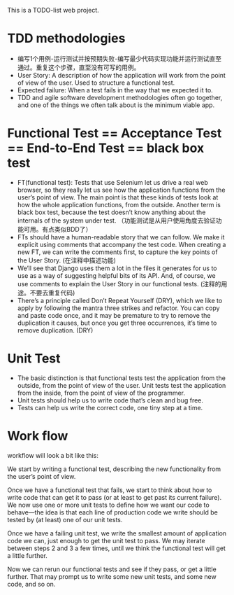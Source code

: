 This is a TODO-list web project.

# TDD methodologies
- 编写1个用例-运行测试并按预期失败-编写最少代码实现功能并运行测试直至通过。重复这个步骤，直至没有可写的用例。
- User Story: A description of how the application will work from the point of view of the user. Used to structure a functional test.
- Expected failure: When a test fails in the way that we expected it to.
- TDD and agile software development methodologies often go together, and one of the things we often talk about is the minimum viable app.


# Functional Test == Acceptance Test == End-to-End Test == black box test
- FT(functional test): Tests that use Selenium let us drive a real web browser, so they really let us see how the application functions from the user’s point of view. The main point is that these kinds of tests look at how the whole application functions, from the outside. Another term is black box test, because the test doesn’t know anything about the internals of the system under test. （功能测试是从用户使用角度去验证功能可用。有点类似BDD了）
- FTs should have a human-readable story that we can follow. We make it explicit using comments that accompany the test code. When creating a new FT, we can write the comments first, to capture the key points of the User Story. (在注释中描述功能)
- We’ll see that Django uses them a lot in the files it generates for us to use as a way of suggesting helpful bits of its API. And, of course, we use comments to explain the User Story in our functional tests. (注释的用途。不要去重复代码)
- There’s a principle called Don’t Repeat Yourself (DRY), which we like to apply by following the mantra three strikes and refactor. You can copy and paste code once, and it may be premature to try to remove the duplication it causes, but once you get three occurrences, it’s time to remove duplication.  (DRY)

# Unit Test
- The basic distinction is that functional tests test the application from the outside, from the point of view of the user. Unit tests test the application from the inside, from the point of view of the programmer.
- Unit tests should help us to write code that’s clean and bug free.
- Tests can help us write the correct code, one tiny step at a time.


# Work flow
workflow will look a bit like this:

We start by writing a functional test, describing the new functionality from the user’s point of view.

Once we have a functional test that fails, we start to think about how to write code that can get it to pass (or at least to get past its current failure). We now use one or more unit tests to define how we want our code to behave—​the idea is that each line of production code we write should be tested by (at least) one of our unit tests.

Once we have a failing unit test, we write the smallest amount of application code we can, just enough to get the unit test to pass. We may iterate between steps 2 and 3 a few times, until we think the functional test will get a little further.

Now we can rerun our functional tests and see if they pass, or get a little further. That may prompt us to write some new unit tests, and some new code, and so on.
